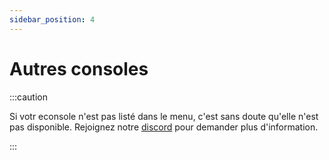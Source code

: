 ```yaml
---
sidebar_position: 4
---
```


# Autres consoles

:::caution

Si votr econsole n'est pas listé dans le menu, c'est sans doute qu'elle n'est pas disponible. Rejoignez notre [discord](https://dsc.gg/kernacraft) pour demander plus d'information.

:::